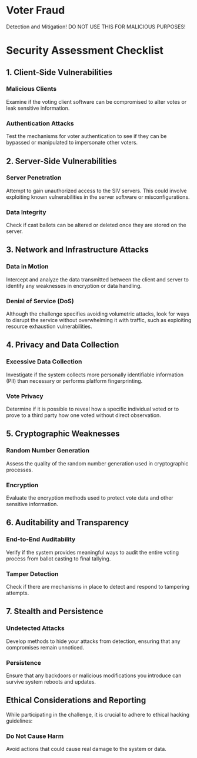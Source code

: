 # Voter Fraud
Detection and Mitigation! DO NOT USE THIS FOR MALICIOUS PURPOSES!

# Security Assessment Checklist

## 1. Client-Side Vulnerabilities

### Malicious Clients
Examine if the voting client software can be compromised to alter votes or leak sensitive information.

### Authentication Attacks
Test the mechanisms for voter authentication to see if they can be bypassed or manipulated to impersonate other voters.

## 2. Server-Side Vulnerabilities

### Server Penetration
Attempt to gain unauthorized access to the SIV servers. This could involve exploiting known vulnerabilities in the server software or misconfigurations.

### Data Integrity
Check if cast ballots can be altered or deleted once they are stored on the server.

## 3. Network and Infrastructure Attacks

### Data in Motion
Intercept and analyze the data transmitted between the client and server to identify any weaknesses in encryption or data handling.

### Denial of Service (DoS)
Although the challenge specifies avoiding volumetric attacks, look for ways to disrupt the service without overwhelming it with traffic, such as exploiting resource exhaustion vulnerabilities.

## 4. Privacy and Data Collection

### Excessive Data Collection
Investigate if the system collects more personally identifiable information (PII) than necessary or performs platform fingerprinting.

### Vote Privacy
Determine if it is possible to reveal how a specific individual voted or to prove to a third party how one voted without direct observation.

## 5. Cryptographic Weaknesses

### Random Number Generation
Assess the quality of the random number generation used in cryptographic processes.

### Encryption
Evaluate the encryption methods used to protect vote data and other sensitive information.

## 6. Auditability and Transparency

### End-to-End Auditability
Verify if the system provides meaningful ways to audit the entire voting process from ballot casting to final tallying.

### Tamper Detection
Check if there are mechanisms in place to detect and respond to tampering attempts.

## 7. Stealth and Persistence

### Undetected Attacks
Develop methods to hide your attacks from detection, ensuring that any compromises remain unnoticed.

### Persistence
Ensure that any backdoors or malicious modifications you introduce can survive system reboots and updates.

## Ethical Considerations and Reporting

While participating in the challenge, it is crucial to adhere to ethical hacking guidelines:

### Do Not Cause Harm
Avoid actions that could cause real damage to the system or data.
